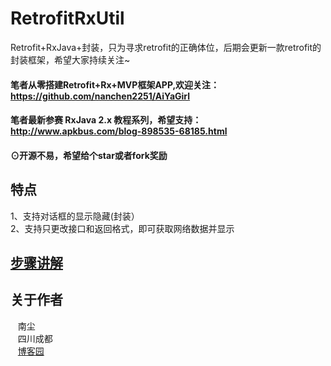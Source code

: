 # RetrofitRxUtil
Retrofit+RxJava+封装，只为寻求retrofit的正确体位，后期会更新一款retrofit的封装框架，希望大家持续关注~

#### 笔者从零搭建Retrofit+Rx+MVP框架APP,欢迎关注：https://github.com/nanchen2251/AiYaGirl
#### 笔者最新参赛 RxJava 2.x 教程系列，希望支持：http://www.apkbus.com/blog-898535-68185.html

#### ⊙开源不易，希望给个star或者fork奖励
## 特点
  1、支持对话框的显示隐藏(封装）<br>
  2、支持只更改接口和返回格式，即可获取网络数据并显示<br>
## [步骤讲解](http://www.cnblogs.com/liushilin/p/6164901.html)
## 关于作者
    南尘<br>
    四川成都<br>
    [博客园](http://www.cnblogs.com/liushilin/)
